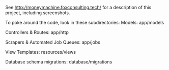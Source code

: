 See http://moneymachine.foxconsulting.tech/ for a description of this project, including screenshots.

To poke around the code, look in these subdirectories:
Models:
app/models

Controllers & Routes:
app/http

Scrapers & Automated Job Queues:
app/jobs

View Templates:
resources/views

Database schema migrations: 
database/migrations
